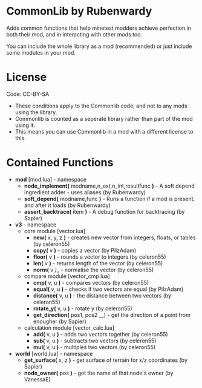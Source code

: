 CommonLib by Rubenwardy
=======================

Adds common functions that help minetest modders achieve perfection in both their mod, and in interacting with other mods too.

You can include the whole library as a mod (recommended) or just include some modules in your mod.
			
License
=======

Code: CC-BY-SA

* These conditions apply to the Commonlib code, and not to any mods using the library.
* Commonlib is counted as a seperate library rather than part of the mod using it.
* This means you can use Commonlib in a mod with a different license to this.

Contained Functions
===================
* __mod__ [mod.lua] - namespace
	* __node_implement(__ modname,n_ext,n_int,resultfunc __)__ - A soft depend ingredient adder - uses aliases (by Rubenwardy)
	* __soft_depend(__ modname,func __)__ - Runs a function if a mod is present, and after it loads (by Rubenwardy)
	* __assert_backtrace(__ item __)__ - A debug function for backtracing (by Sapier)
* __v3__ - namespace
	* core module [vector.lua]
		* __new(__ x, y, z __)__ - creates new vector from integers, floats, or tables (by celeron55)
		* __copy(__ v __)__ - copies a vector (by PilzAdam)
		* __floor(__ v __)__ - rounds a vector to integers (by celeron55)
		* __len(__ v __)__ - returns length of the vector (by celeron55)
		* __norm(__ v _)__ - normalise the vector (by celeron55)
	* compare module [vector_cmp.lua]
		* __cmp(__ v, u __)__ - compares vectors (by celeron55)
		* __equal(__ v, u __)__ - checks if two vectors are equal (by PilzAdam)
		* __distance(__ v, u __)__ - the distance between two vectors (by celeron55)
		* __rotate_y(__ v, u __)__ - rotate y (by celeron55)
		* __get_direction(__ pos1, pos2 __) - get the direction of a point from enougher (by Sapier)
	* calculation module [vector_calc.lua]
		* __add(__ v, u __)__ - adds two vectors together (by celeron55)
		* __sub(__ v, u __)__ - subtracts two vectors (by celeron55)
		* __mul(__ v, u __)__ - multiples two vectors (by celeron55)
* __world__  [world.lua] - namespace
	* __get_surface(__ x, z __)__ - get surface of terrain for x/z coordinates (by Sapier)
	* __node_owner(__ pos __)__ - get the name of that node's owner (by VanessaE)
